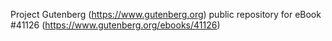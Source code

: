 Project Gutenberg (https://www.gutenberg.org) public repository for eBook #41126 (https://www.gutenberg.org/ebooks/41126)
